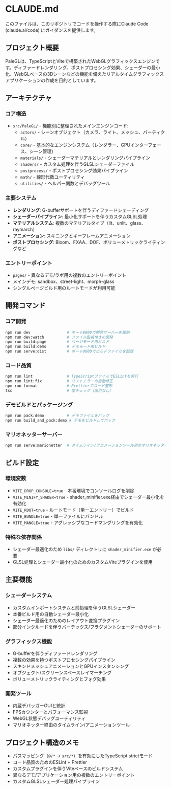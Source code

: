 # CLAUDE.md

このファイルは、このリポジトリでコードを操作する際にClaude Code (claude.ai/code) にガイダンスを提供します。

## プロジェクト概要

PaleGLは、TypeScriptとViteで構築されたWebGLグラフィックスエンジンです。ディファードレンダリング、ポストプロセシング効果、シェーダーの最小化、WebGLベースの3Dシーンなどの機能を備えたリアルタイムグラフィックスアプリケーションの作成を目的としています。

## アーキテクチャ

### コア構造
- `src/PaleGL/` - 機能別に整理されたメインエンジンコード:
  - `actors/` - シーンオブジェクト（カメラ、ライト、メッシュ、パーティクル）
  - `core/` - 基本的なエンジンシステム（レンダラー、GPUインターフェース、シーン管理）
  - `materials/` - シェーダーマテリアルとレンダリングパイプライン
  - `shaders/` - カスタム処理を伴うGLSLシェーダーファイル
  - `postprocess/` - ポストプロセシング効果パイプライン
  - `math/` - 線形代数ユーティリティ
  - `utilities/` - ヘルパー関数とデバッグツール

### 主要システム
- **レンダリング**: G-bufferサポートを伴うディファードシェーディング
- **シェーダーパイプライン**: 最小化サポートを伴うカスタムGLSL処理
- **マテリアルシステム**: 複数のマテリアルタイプ（lit、unlit、glass、raymarch）
- **アニメーション**: スキニングとキーフレームアニメーション
- **ポストプロセシング**: Bloom、FXAA、DOF、ボリューメトリックライティングなど

### エントリーポイント
- `pages/` - 異なるデモ/ラボ用の複数のエントリーポイント
- メインデモ: sandbox、street-light、morph-glass
- シングルページビルド用のルートモードが利用可能

## 開発コマンド

### コア開発
```bash
npm run dev                # ポート8000で開発サーバーを開始
npm run dev:watch          # ファイル監視付きの開発
npm run build:page         # ページモード用ビルド
npm run build:demo         # デモモード用ビルド
npm run serve:dist         # ポート9000でビルドファイルを配信
```

### コード品質
```bash
npm run lint               # TypeScriptファイルでESLintを実行
npm run lint:fix           # リントエラーの自動修正
npm run format             # Prettierでコード整形
tsc                        # 型チェック（出力なし）
```

### デモビルドとパッケージング
```bash
npm run pack:demo          # デモファイルをパック
npm run build_and_pack:demo # デモをビルドしてパック
```

### マリオネッターサーバー
```bash
npm run serve:marionetter  # タイムライン/アニメーションツール用のマリオネッターサーバーを開始
```

## ビルド設定

### 環境変数
- `VITE_DROP_CONSOLE=true` - 本番環境でコンソールログを削除
- `VITE_MINIFY_SHADER=true` - shader_minifier.exe経由でシェーダー最小化を有効化
- `VITE_ROOT=true` - ルートモード（単一エントリー）でビルド
- `VITE_BUNDLE=true` - 単一ファイルにバンドル
- `VITE_MANGLE=true` - アグレッシブなコードマングリングを有効化

### 特殊な依存関係
- シェーダー最適化のため `libs/` ディレクトリに `shader_minifier.exe` が必要
- GLSL処理とシェーダー最小化のためのカスタムViteプラグインを使用

## 主要機能

### シェーダーシステム
- カスタムインポートシステムと前処理を伴うGLSLシェーダー
- 本番ビルド用の自動シェーダー最小化
- シェーダー最適化のためのレイアウト変換プラグイン
- 部分インクルードを伴うバーテックス/フラグメントシェーダーのサポート

### グラフィックス機能
- G-bufferを伴うディファードレンダリング
- 複数の効果を持つポストプロセシングパイプライン
- スキンドメッシュアニメーションとGPUインスタンシング
- オブジェクト/スクリーンスペースレイマーチング
- ボリューメトリックライティングとフォグ効果

### 開発ツール
- 内蔵デバッガーGUIと統計
- FPSカウンターとパフォーマンス監視
- WebGL状態デバッグユーティリティ
- マリオネッター経由のタイムライン/アニメーションツール

## プロジェクト構造のメモ

- パスマッピング（`@/*` -> `src/*`）を有効にしたTypeScript strictモード
- コード品質のためのESLint + Prettier
- カスタムプラグインを伴うViteベースのビルドシステム
- 異なるデモ/アプリケーション用の複数のエントリーポイント
- カスタムGLSLシェーダー処理パイプライン